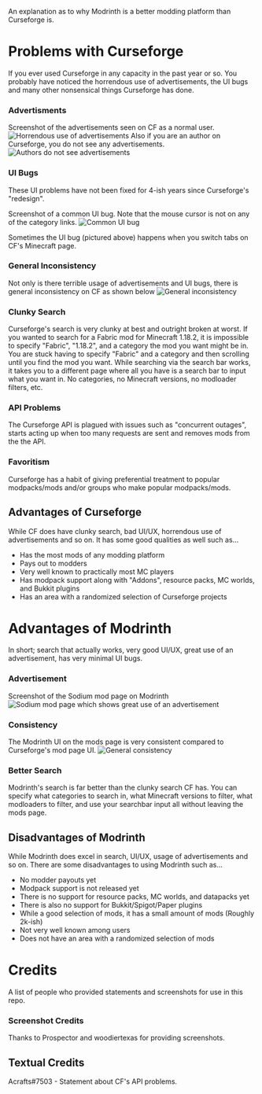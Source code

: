 An explanation as to why Modrinth is a better modding platform than Curseforge is.

# Problems with Curseforge
If you ever used Curseforge in any capacity in the past year or so. You probably have noticed the horrendous use of advertisements, the UI bugs and many other nonsensical things Curseforge has done. 

### Advertisments
Screenshot of the advertisements seen on CF as a normal user.
![Horrendous use of advertisements](https://cdn.discordapp.com/attachments/834483421068918785/947629189840924682/unknown.png)
Also if you are an author on Curseforge, you do not see any advertisements.
![Authors do not see advertisements](https://cdn.discordapp.com/attachments/834483421068918785/947629163509084190/unknown.png)

### UI Bugs
These UI problems have not been fixed for 4-ish years since Curseforge's "redesign".

Screenshot of a common UI bug. Note that the mouse cursor is not on any of the category links.
![Common UI bug](https://cdn.discordapp.com/attachments/783091855616901200/949162529303711784/unknown.png)

Sometimes the UI bug (pictured above) happens when you switch tabs on CF's Minecraft page.

### General Inconsistency
Not only is there terrible usage of advertisements and UI bugs, there is general inconsistency on CF as shown below
![General inconsistency](https://cdn.discordapp.com/attachments/783091855616901200/949162737928372224/unknown.png)

### Clunky Search
Curseforge's search is very clunky at best and outright broken at worst. If you wanted to search for a Fabric mod for Minecraft 1.18.2, it is impossible to specify "Fabric", "1.18.2", and a category the mod you want might be in. You are stuck having to specify "Fabric" and a category and then scrolling until you find the mod you want. While searching via the search bar works, it takes you to a different page where all you have is a search bar to input what you want in. No categories, no Minecraft versions, no modloader filters, etc.

### API Problems
The Curseforge API is plagued with issues such as "concurrent outages", starts acting up when too many requests are sent and removes mods from the the API.

### Favoritism
Curseforge has a habit of giving preferential treatment to popular modpacks/mods and/or groups who make popular modpacks/mods.

## Advantages of Curseforge
While CF does have clunky search, bad UI/UX, horrendous use of advertisements and so on. It has some good qualities as well such as...
 - Has the most mods of any modding platform
 - Pays out to modders
 - Very well known to practically most MC players
 - Has modpack support along with "Addons", resource packs, MC worlds, and Bukkit plugins
 - Has an area with a randomized selection of Curseforge projects


# Advantages of Modrinth
In short; search that actually works, very good UI/UX, great use of an advertisement, has very minimal UI bugs.

### Advertisement
Screenshot of the Sodium mod page on Modrinth
![Sodium mod page which shows great use of an advertisement](https://cdn.discordapp.com/attachments/783091855616901200/949356031291568139/unknown.png)

### Consistency
The Modrinth UI on the mods page is very consistent compared to Curseforge's mod page UI.
![General consistency](https://cdn.discordapp.com/attachments/783091855616901200/949355881546514432/unknown.png)

### Better Search
Modrinth's search is far better than the clunky search CF has. You can specify what categories to search in, what Minecraft versions to filter, what modloaders to filter, and use your searchbar input all without leaving the mods page.

## Disadvantages of Modrinth
While Modrinth does excel in search, UI/UX, usage of advertisements and so on. There are some disadvantages to using Modrinth such as...
 - No modder payouts yet
 - Modpack support is not released yet
 - There is no support for resource packs, MC worlds, and datapacks yet
 - There is also no support for Bukkit/Spigot/Paper plugins
 - While a good selection of mods, it has a small amount of mods (Roughly 2k-ish)
 - Not very well known among users
 - Does not have an area with a randomized selection of mods

# Credits
A list of people who provided statements and screenshots for use in this repo.

### Screenshot Credits
Thanks to Prospector and woodiertexas for providing screenshots.

## Textual Credits
Acrafts#7503 - Statement about CF's API problems.
